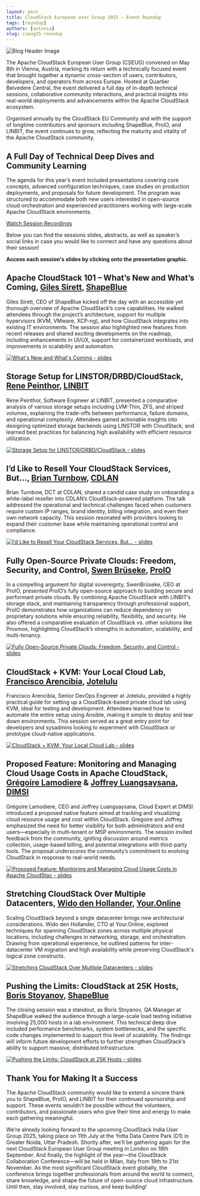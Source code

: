 ```yaml
---
layout: post
title: CloudStack European User Group 2025 – Event Roundup
tags: [roundup]
authors: [antonia]
slug: cseug25-roundup
---
```


![](CSEUG-roundup.png "Blog Header Image")

The Apache CloudStack European User Group (CSEUG) convened on May 8th
in Vienna, Austria, marking its return with a technically focused
event that brought together a dynamic cross-section of users,
contributors, developers, and operators from across Europe. Hosted at
Quartier Belvedere Central, the event delivered a full day of in-depth
technical sessions, collaborative community interactions, and
practical insights into real-world deployments and advancements within
the Apache CloudStack ecosystem.

<!-- truncate -->

Organised annually by the CloudStack EU Community and with the support
of longtime contributors and sponsors including ShapeBlue, ProIO, and
LINBIT, the event continues to grow, reflecting the maturity and
vitality of the Apache CloudStack community.

## A Full Day of Technical Deep Dives and Community Learning

The agenda for this year’s event included presentations covering core
concepts, advanced configuration techniques, case studies on
production deployments, and proposals for future development. The
program was structured to accommodate both new users interested in
open-source cloud orchestration and experienced practitioners working
with large-scale Apache CloudStack environments.

<div class="col col-3 col-lg text-center">
  <a class="button button--primary" href="https://www.youtube.com/playlist?list=PLnIKk7GjgFlaMg8GePeADgfC-XLmUD8-l" target="_blank">Watch Session Recordings</a>
</div>

Below you can find the sessions slides, abstracts, as well as
speaker’s social links in case you would like to connect and have any
questions about their session!

**Access each session's slides by clicking onto the presentation graphic.**

## Apache CloudStack 101 – What’s New and What’s Coming, [Giles Sirett](https://www.linkedin.com/in/gilessirett/), [ShapeBlue](https://www.shapeblue.com/)

Giles Sirett, CEO of ShapeBlue kicked off the day with an accessible
yet thorough overview of Apache CloudStack’s core capabilities. He
walked attendees through the project’s architecture, support for
multiple hypervisors (KVM, VMware, XCP-ng), and how CloudStack
integrates into existing IT environments. The session also highlighted
new features from recent releases and shared exciting developments on
the roadmap, including enhancements in UI/UX, support for
containerized workloads, and improvements in scalability and
automation.

[![](Giles.png "What's New and What's Coming - slides")](https://www.slideshare.net/slideshow/cloudstack-euug-may-2025-introduction-101-giles-sirett-pdf/279333961)

## Storage Setup for LINSTOR/DRBD/CloudStack, [Rene Peinthor](https://github.com/rp-), [LINBIT](https://linbit.com/)

Rene Peinthor, Software Engineer at LINBIT, presented a comparative
analysis of various storage setups including LVM-Thin, ZFS, and
striped volumes, explaining the trade-offs between performance,
failure domains, and operational complexity. Attendees gained
actionable insights into designing optimized storage backends using
LINSTOR with CloudStack, and learned best practices for balancing high
availability with efficient resource utilization.

[![](Rene.png "Storage Setup for LINSTOR/DRBD/CloudStack - slides")](https://www.slideshare.net/slideshow/storage-setup-for-linstor-drbd-cloudstack/279334610)

## I’d Like to Resell Your CloudStack Services, But..., [Brian Turnbow](https://www.linkedin.com/in/brianturnbow/), [CDLAN](https://www.cdlan.it/en/)

Brian Turnbow, DCT at CDLAN, shared a candid case study on onboarding
a white-label reseller into CDLAN’s CloudStack-powered platform. The
talk addressed the operational and technical challenges faced when
customers require custom IP ranges, brand identity, billing
integration, and even their own network capacity. This session
resonated with providers looking to expand their customer base while
maintaining operational control and compliance.

[![](Brian.png "I’d Like to Resell Your CloudStack Services, But... - slides")](https://www.slideshare.net/slideshow/i-d-like-to-resell-your-cloudstack-services-but/279334685)

## Fully Open-Source Private Clouds: Freedom, Security, and Control, [Swen Brüseke](https://www.linkedin.com/in/swen-br%C3%BCseke-391912193/), [ProIO](https://www.proio.com/)

In a compelling argument for digital sovereignty, SwenBrüseke, CEO at
ProIO, presented ProIO’s fully open-source approach to building secure
and performant private clouds. By combining Apache CloudStack with
LINBIT’s storage stack, and maintaining transparency through
professional support, ProIO demonstrates how organizations can reduce
dependency on proprietary solutions while ensuring reliability,
flexibility, and security. He also offered a comparative evaluation of
CloudStack vs. other solutions like Proxmox, highlighting CloudStack’s
strengths in automation, scalability, and multi-tenancy.

[![](Swen.png "Fully Open-Source Private Clouds: Freedom, Security, and Control - slides")](https://www.slideshare.net/slideshow/ully-open-source-private-clouds-freedom-security-and-control/279381615)

## CloudStack + KVM: Your Local Cloud Lab, [Francisco Arencibia](https://www.linkedin.com/in/franciscoarencibia/), [Jotelulu](https://jotelulu.com/en-gb/)

Francisco Arencibia, Senior DevOps Engineer at Jotelulu, provided a
highly practical guide for setting up a CloudStack-based private cloud
lab using KVM, ideal for testing and development. Attendees learned
how to automate the entire setup using Ansible, making it simple to
deploy and tear down environments. This session served as a great
entry point for developers and sysadmins looking to experiment with
CloudStack or prototype cloud-native applications.

[![](Francisco.png "CloudStack + KVM: Your Local Cloud Lab - slides")](https://www.slideshare.net/slideshow/cloudstack-kvm-your-local-cloud-lab/279334768)

## Proposed Feature: Monitoring and Managing Cloud Usage Costs in Apache CloudStack, [Grégoire Lamodiere](https://linkedin.com/in/grégoire-lamodière-04171210) & [Joffrey Luangsaysana](https://www.linkedin.com/in/jluang/), [DIMSI](https://dimsi.fr)

Grégoire Lamodiere, CEO and Joffrey Luangsaysana, Cloud Expert at
DIMSI introduced a proposed native feature aimed at tracking and
visualizing cloud resource usage and cost within CloudStack. Gregoire
and Joffrey emphasized the need for better visibility for both
administrators and end users—especially in multi-tenant or MSP
environments. The session invited feedback from the community,
igniting discussion around metrics collection, usage-based billing,
and potential integrations with third-party tools. The proposal
underscores the community’s commitment to evolving CloudStack in
response to real-world needs.

[![](Grégoire&Joffrey.png "Proposed Feature: Monitoring and Managing Cloud Usage Costs in Apache CloudStac - slides")](https://www.slideshare.net/slideshow/proposed-feature-monitoring-and-managing-cloud-usage-costs-in-apache-cloudstack/279334953)

## Stretching CloudStack Over Multiple Datacenters, [Wido den Hollander](https://www.linkedin.com/in/widodh/), [Your.Online](https://your.online/)

Scaling CloudStack beyond a single datacenter brings new architectural
considerations. Wido den Hollander, CTO at Your.Online, explored
techniques for spanning CloudStack zones across multiple physical
locations, including challenges in networking, storage, and
orchestration. Drawing from operational experience, he outlined
patterns for inter-datacenter VM migration and high availability while
preserving CloudStack's logical zone constructs.

[![](Wido.png "Stretching CloudStack Over Multiple Datacenters - slides")](https://www.slideshare.net/slideshow/stretching-cloudstack-over-multiple-datacenters/279335005)

## Pushing the Limits: CloudStack at 25K Hosts, [Boris Stoyanov](https://www.linkedin.com/in/bstoyanov/), [ShapeBlue](https://www.shapeblue.com/)

The closing session was a standout, as Boris Stoyanov, QA Manager at
ShapeBlue walked the audience through a large-scale load testing
initiative involving 25,000 hosts in a lab environment. This technical
deep dive included performance benchmarks, system bottlenecks, and the
specific code changes implemented to support this level of
scalability. The findings will inform future development efforts to
further strengthen CloudStack’s ability to support massive,
distributed infrastructure.

[![](Bobby.png "Pushing the Limits: CloudStack at 25K Hosts - slides")](https://www.slideshare.net/slideshow/pushing-the-limits-cloudstack-at-25k-hosts/279335083)

## Thank You for Making It a Success

The Apache CloudStack community would like to extend a sincere thank
you to ShapeBlue, ProIO, and LINBIT for their continued sponsorship
and support. These events wouldn’t be possible without the volunteers,
contributors, and passionate users who give their time and energy to
make each gathering meaningful.

We’re already looking forward to the upcoming CloudStack India User
Group 2025, taking place on 11th July at the Yotta Data Centre Park
(D1) in Greater Noida, Uttar Pradesh. Shortly after, we’ll be
gathering again for the next CloudStack European User Group meeting in
London on 18th September. And finally, the highlight of the year—the
CloudStack Collaboration Conference—will be held in Milan, Italy from
19th to 21st November. As the most significant CloudStack event
globally, the conference brings together professionals from around the
world to connect, share knowledge, and shape the future of open-source
cloud infrastructure. Until then, stay involved, stay curious, and
keep building!
